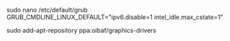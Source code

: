 sudo nano /etc/default/grub
GRUB_CMDLINE_LINUX_DEFAULT="ipv6.disable=1 intel_idle.max_cstate=1"

sudo add-apt-repository ppa:oibaf/graphics-drivers
